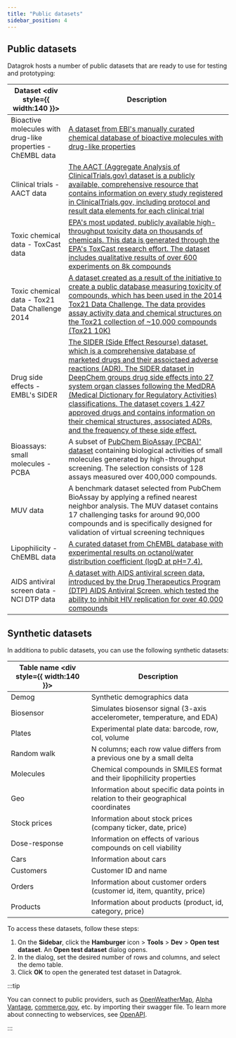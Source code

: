 ```yaml
---
title: "Public datasets"
sidebar_position: 4
---
```


## Public datasets

Datagrok hosts a number of public datasets that are ready to use for testing and prototyping:

| Dataset <div style={{ width:140 }}></div>  | Description |
|------------|-------------|
| Bioactive molecules with drug-like properties - ChEMBL data | [A dataset from EBI's manually curated chemical database of bioactive molecules with drug-like properties](https://www.ebi.ac.uk/chembl/) |
| Clinical trials - AACT data  | [The AACT (Aggregate Analysis of ClinicalTrials.gov) dataset is a publicly available, comprehensive resource that contains information on every study registered in ClinicalTrials.gov, including protocol and result data elements for each clinical trial](https://aact.ctti-clinicaltrials.org/)|
| Toxic chemical data - ToxCast data | [EPA's most updated, publicly available high-throughput toxicity data on thousands of chemicals. This data is generated through the EPA's ToxCast research effort. The dataset includes qualitative results of over 600 experiments on 8k compounds](https://www.epa.gov/comptox-tools/exploring-toxcast-data) |
| Toxic chemical data - Tox21 Data Challenge 2014 | [A dataset created as a result of the initiative to create a public database measuring toxicity of compounds, which has been used in the 2014 Tox21 Data Challenge. The data provides assay activity data and chemical structures on the Tox21 collection of ~10,000 compounds (Tox21 10K)](https://tripod.nih.gov/tox21/challenge/data.jsp)|
| Drug side effects - EMBL's SIDER  | [The SIDER (Side Effect Resourse) dataset, which is a comprehensive database of marketed drugs and their assoictaed adverse reactions (ADR). The SIDER dataset in DeepChem groups drug side effects into 27 system organ classes following the MedDRA (Medical Dictionary for Regulatory Activities) classifications. The dataset covers 1,427 approved drugs and contains information on their chemical structures, associated ADRs, and the frequency of these side effect.](http://sideeffects.embl.de/se/?page=98/) |
| Bioassays: small molecules - PCBA  | A subset of [PubChem BioAssay (PCBA)' dataset](https://pubchem.ncbi.nlm.nih.gov/docs/bioassays) containing biological activities of small molecules generated by high-throughput screening. The selection consists of 128 assays measured over 400,000 compounds.|
| MUV data  | A benchmark dataset selected from PubChem BioAssay by applying a refined nearest neighbor analysis. The MUV dataset contains 17 challenging tasks for around 90,000 compounds and is specifically designed for validation of virtual screening techniques |
| Lipophilicity -  ChEMBL data | [A  curated dataset from ChEMBL database with experimental results on octanol/water distribution coefficient (logD at pH=7.4).](https://www.ebi.ac.uk/chembl/document_report_card/CHEMBL3301361/) |
| AIDS antiviral screen data - NCI DTP data  | [A dataset with AIDS antiviral screen data, introduced by the Drug Therapeutics Program (DTP) AIDS Antiviral Screen, which tested the ability to inhibit HIV replication for over 40,000 compounds](https://wiki.nci.nih.gov/spaces/NCIDTPdata/pages/158204006/AIDS+Antiviral+Screen+Data) |

## Synthetic datasets

In additiona to public datasets, you can use the following synthetic datasets:

| Table name <div style={{ width:140 }}></div> | Description                                                            |
|--------------|------------------------------------------------------------------------|
| Demog        | Synthetic demographics data                                            |
| Biosensor    | Simulates biosensor signal (3-axis accelerometer, temperature, and EDA)|
| Plates       | Experimental plate data: barcode, row, col, volume                     |
| Random walk  | N columns; each row value differs from a previous one by a small delta |
| Molecules    | Chemical compounds in SMILES format and their lipophilicity properties |
| Geo          | Information about specific data points in relation to their geographical coordinates|
| Stock prices | Information about stock prices (company ticker, date, price)           |
| Dose-response| Information on effects of various compounds on cell viability          |
| Cars         | Information about cars                                                 |
| Customers    | Customer ID and name                                                   |
| Orders       | Information about customer orders (customer id, item, quantity, price) |
| Products     | Information about products (product, id, category, price)              |

To access these datasets, follow these steps:

1. On the **Sidebar**, click the **Hamburger** icon > **Tools** > **Dev** > **Open test dataset**. An **Open test dataset** dialog opens.
1. In the dialog, set the desired number of rows and columns, and select the demo table.
1. Click **OK** to open the generated test dataset in Datagrok.

:::tip

You can connect to public providers, such as [OpenWeatherMap](https://openweathermap.org/), [Alpha Vantage](https://www.alphavantage.co/), [commerce.gov](https://www.commerce.gov/), etc. by importing their swagger file. To learn more about connecting to webservices, see [OpenAPI](open-api.md).

:::
